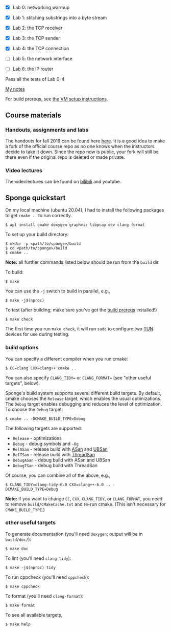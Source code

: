 - [x] Lab 0: networking warmup

- [x] Lab 1: stitching substrings into a byte stream

- [x] Lab 2: the TCP receiver

- [x] Lab 3: the TCP sender

- [x] Lab 4: the TCP connection

- [ ] Lab 5: the network interface

- [ ] Lab 6: the IP router 

Pass all the tests of Lab 0-4

[My notes](https://github.com/huangrt01/CS-Notes/blob/master/Notes/Output/Computer-Networking-Lab-CS144-Stanford.md)

For build prereqs, see [the VM setup instructions](https://web.stanford.edu/class/cs144/vm_howto).

## Course materials

### Handouts, assignments and labs

The handouts for fall 2019 can be found here
[here](https://github.com/ch2ohch2oh/cs144.github.io/tree/96579e7f63b6ea67164e3dca0735de83a523a240). It is a good idea to
make a fork of the official course repo as no one knows when
the instructors decide to take it down. Since the repo now 
is public, your fork will still be there even if the original
repo is deleted or made private. 

### Video lectures

The videolectures can be found on 
[bilibili](https://www.bilibili.com/video/BV137411Z7LR)
and youtube.

## Sponge quickstart

On my local machine (ubuntu 20.04), I had to install the following 
packages to get `cmake ..` to run correctly.

    $ apt install cmake doxygen graphviz libpcap-dev clang-format


To set up your build directory:

	$ mkdir -p <path/to/sponge>/build
	$ cd <path/to/sponge>/build
	$ cmake ..

**Note:** all further commands listed below should be run from the `build` dir.

To build:

    $ make

You can use the `-j` switch to build in parallel, e.g.,

    $ make -j$(nproc)

To test (after building; make sure you've got the [build prereqs](https://web.stanford.edu/class/cs144/vm_howto) installed!)

    $ make check

The first time you run `make check`, it will run `sudo` to configure two
[TUN](https://www.kernel.org/doc/Documentation/networking/tuntap.txt) devices for use during
testing.

### build options

You can specify a different compiler when you run cmake:

    $ CC=clang CXX=clang++ cmake ..

You can also specify `CLANG_TIDY=` or `CLANG_FORMAT=` (see "other useful targets", below).

Sponge's build system supports several different build targets. By default, cmake chooses the `Release`
target, which enables the usual optimizations. The `Debug` target enables debugging and reduces the
level of optimization. To choose the `Debug` target:

    $ cmake .. -DCMAKE_BUILD_TYPE=Debug

The following targets are supported:

- `Release` - optimizations
- `Debug` - debug symbols and `-Og`
- `RelASan` - release build with [ASan](https://en.wikipedia.org/wiki/AddressSanitizer) and
  [UBSan](https://developers.redhat.com/blog/2014/10/16/gcc-undefined-behavior-sanitizer-ubsan/)
- `RelTSan` - release build with
  [ThreadSan](https://developer.mozilla.org/en-US/docs/Mozilla/Projects/Thread_Sanitizer)
- `DebugASan` - debug build with ASan and UBSan
- `DebugTSan` - debug build with ThreadSan

Of course, you can combine all of the above, e.g.,

    $ CLANG_TIDY=clang-tidy-6.0 CXX=clang++-6.0 .. -DCMAKE_BUILD_TYPE=Debug

**Note:** if you want to change `CC`, `CXX`, `CLANG_TIDY`, or `CLANG_FORMAT`, you need to remove
`build/CMakeCache.txt` and re-run cmake. (This isn't necessary for `CMAKE_BUILD_TYPE`.)

### other useful targets

To generate documentation (you'll need `doxygen`; output will be in `build/doc/`):

    $ make doc

To lint (you'll need `clang-tidy`):

    $ make -j$(nproc) tidy

To run cppcheck (you'll need `cppcheck`):

    $ make cppcheck

To format (you'll need `clang-format`):

    $ make format

To see all available targets,

    $ make help



